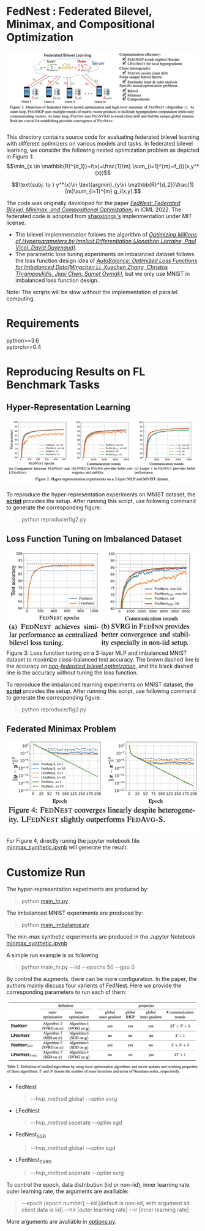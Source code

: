 # FedNest : Federated Bilevel, Minimax, and Compositional Optimization

![alt ](figs/fig1.png)

This directory contains source code for evaluating federated bilevel learning with different optimizers on various models and tasks.  In federated bilevel learning, we consider the following nested optimization problem as depicted in Figure 1:
$$\min_{x \in \mathbb{R}^{d_1}}~f(x)=\frac{1}{m} \sum_{i=1}^{m}~f_{i}(x,y^*(x))$$

$$\text{subj. to  }  y^*(x)\in \text{argmin}_{y\in \mathbb{R}^{d_2}}\frac{1}{m}\sum_{i=1}^{m} g_i(x,y).$$

The code was originally developed for the paper [*FedNest: Federated Bilevel, Minimax, and Compositional Optimization*](https://arxiv.org/abs/2205.02215), in ICML 2022. The federated code is adopted from [shaoxiongji's](https://github.com/shaoxiongji/federated-learning) implenmentation under MIT license. 


- The bilevel implenmentation follows the algorithm of 
[*Optimizing Millions of Hyperparameters by Implicit Differentiation (Jonathan Lorraine, Paul Vicol, David Duvenaud)*](https://arxiv.org/abs/1911.02590). 
- The parametric loss tuning experiments on imbalanced dataset follows the loss function design idea of 
[*AutoBalance: Optimized Loss Functions for Imbalanced Data(Mingchen Li, Xuechen Zhang, Christos Thrampoulidis, Jiasi Chen, Samet Oymak)*](https://openreview.net/pdf?id=ebQXflQre5a), but we only use MNIST in imbalanced loss function design. 

Note: The scripts will be slow without the implementation of parallel computing. 

# Requirements
python>=3.6  
pytorch>=0.4

# Reproducing Results on FL Benchmark Tasks

## Hyper-Representation Learning
![alt](figs/fig2.png)

To reproduce the hyper-representation experiments on MNIST dataset, the [**script**](reproduce/fig2.sh) provides the setup. After running this script, use following command to generate the corresponding figure.
>python reproduce/fig2.py

## Loss Function Tuning on Imbalanced Dataset
![alt](figs/fig31.png)
Figure 3: Loss function tuning on a 3-layer MLP and imbalanced MNIST dataset to maximize class-balanced test accuracy. The brown dashed line is the accuracy on [*non-federated bilevel optimization*](https://openreview.net/pdf?id=ebQXflQre5a), and the  black dashed line is the accuracy without tuning the loss function.


To reproduce the imbalanced learning experiments on MNIST dataset, the [**script**](reproduce/fig3.sh) provides the setup. After running this script, use following command to generate the corresponding figure.
>python reproduce/fig3.py


## Federated Minimax Problem
![alt](figs/fig4.png)

For Figure 4, directly runing the jupyter notebook file [minmax_synthetic.ipynb](minmax_synthetic.ipynb) will generate the result.



# Customize Run

The hyper-representation experiments are produced by:
> python [main_hr.py](main_hr.py)

The imbalanced MNIST experiments are produced by:
> python [main_imbalance.py](main_imbalance.py)

The min-max synthetic experiments are produced in the Jupyter Notebook [minmax_synthetic.ipynb](minmax_synthetic.ipynb)

A simple run example is as following
> python main_hr.py --iid --epochs 50 --gpu 0 

By control the augments, there can be more configuration. In the paper, the authors mainly discuss four varients of FedNest. Here we provide the corresponding parameters to run each of them:

![alt 4 main algorithms appears in the paper.](figs/fig_algo.png)

- FedNest
    > --hvp_method global --optim svrg
- LFedNest
    > --hvp_method seperate --optim sgd
- FedNest<sub>SGD</sub>
    > --hvp_method global --optim sgd
- LFedNest<sub>SVRG</sub>
    > --hvp_method seperate --optim svrg

To control the epoch, data distribution (iid or non-iid), inner learning rate, outer learning rate, the arguments are availiable:
> --epoch [epoch number] --iid [default is non-iid, with argument iid client data is iid] --hlr [outer learning rate] --lr [inner learning rate]


More arguments are avaliable in [options.py](utils/options.py). 
